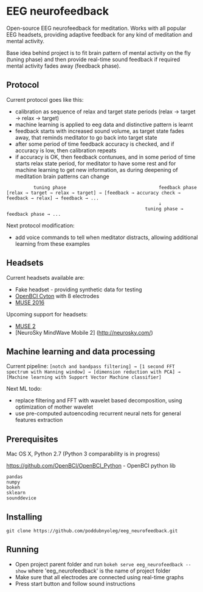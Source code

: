 # EEG neurofeedback
Open-source EEG neurofeedback for meditation. Works with all popular EEG headsets, providing adaptive feedback for any kind of meditation and mental activity.

Base idea behind project is to fit brain pattern of mental activity on the fly (tuning phase) and then provide real-time sound feedback if required mental activity fades away (feedback phase). 

## Protocol
Current protocol goes like this:
* calibration as sequence of relax and target state periods (relax -> target -> relax -> target)
* machine learning is applied to eeg data and distinctive pattern is learnt
* feedback starts with increased sound volume, as target state fades away, that reminds meditator to go back into target state
* after some period of time feedback accuracy is checked, and if accuracy is low, then calibration repeats
* if accuracy is OK, then feedback contunues, and in some period of time starts relax state period, for meditator to have some rest and for machine learning to get new information, as during deepening of meditation brain patterns can change
```
          tuning phase                                  feedback phase
[relax → target → relax → target] → [feedback → accuracy check → feedback → relax] → feedback → ...
                                                        ↓
                                                   tuning phase → feedback phase → ...
```
Next protocol modification:
* add voice commands to tell when meditator distracts, allowing additional learning from these examples

## Headsets
Current headsets available are:
* Fake headset - providing synthetic data for testing
* [OpenBCI Cyton](https://shop.openbci.com/products/cyton-biosensing-board-8-channel?variant=38958638542) with 8 electrodes
* [MUSE 2016](https://choosemuse.com/)

Upcoming support for headsets:
* [MUSE 2](https://choosemuse.com/)
* [NeuroSky MindWave Mobile 2] (http://neurosky.com/)

## Machine learning and data processing
Current pipeline:
```[notch and bandpass filtering] → [1 second FFT spectrum with Hanning window] → [dimension reduction with PCA] → [Machine learning with Support Vector Machine classifier]```

Next ML todo:
* replace filtering and FFT with wavelet based decomposition, using optimization of mother wavelet 
* use pre-computed autoencoding recurrent neural nets for general features extraction

## Prerequisites
Mac OS X, Python 2.7 (Python 3 comparability is in progress)

https://github.com/OpenBCI/OpenBCI_Python - OpenBCI python lib 
```
pandas
numpy
bokeh
sklearn
sounddevice
```

## Installing
```
git clone https://github.com/poddubnyoleg/eeg_neurofeedback.git
```

## Running
* Open project parent folder and run ```bokeh serve eeg_neurofeedback --show``` where 'eeg_neurofeedback' is the name of project folder
* Make sure that all electrodes are connected using real-time graphs
* Press start button and follow sound instructions

